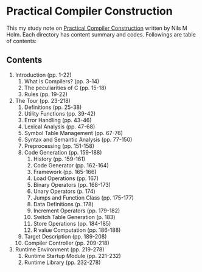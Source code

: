 # Practical Compiler Construction

This my study note on [Practical Compiler Construction](https://www.t3x.org/reload/) written by Nils M Holm. Each directory has content summary and codes. Followings are table of contents:

## Contents

1. Introduction (pp. 1-22)
   1. What is Compilers? (pp. 3-14)
   2. The peculiarities of C (pp. 15-18)
   3. Rules (pp. 19-22)
2. The Tour (pp. 23-218)
   1. Definitions (pp. 25-38)
   2. Utility Functions (pp. 39-42)
   3. Error Handling (pp. 43-46)
   4. Lexical Analysis (pp. 47-68)
   5. Symbol Table Management (pp. 67-76)
   6. Syntax and Semantic Analysis (pp. 77-150)
   7. Preprocessing (pp. 151-158)
   8. Code Generation (pp. 159-188)
      1. History (pp. 159-161)
      2. Code Generator (pp. 162-164)
      3. Framework (pp. 165-166)
      4. Load Operations (pp. 167)
      5. Binary Operators (pp. 168-173)
      6. Unary Operators (p. 174)
      7. Jumps and Function Class (pp. 175-177)
      8. Data Definitions (p. 178)
      9. Increment Operators (pp. 179-182)
      10. Switch Table Generation (p. 183)
      11. Store Operations (pp. 184-185)
      12. R value Computation (pp. 186-188)
   9. Target Description (pp. 189-208)
   10. Compiler Controller (pp. 209-218)
3. Runtime Environment (pp. 219-278)
   1. Runtime Startup Module (pp. 221-232)
   2. Runtime Library (pp. 232-278)



